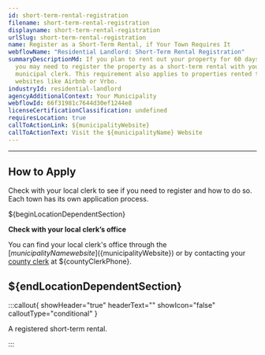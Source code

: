 ```yaml
---
id: short-term-rental-registration
filename: short-term-rental-registration
displayname: short-term-rental-registration
urlSlug: short-term-rental-registration
name: Register as a Short-Term Rental, if Your Town Requires It
webflowName: "Residential Landlord: Short-Term Rental Registration"
summaryDescriptionMd: If you plan to rent out your property for 60 days or less,
  you may need to register the property as a short-term rental with your
  municipal clerk. This requirement also applies to properties rented through
  websites like Airbnb or Vrbo.
industryId: residential-landlord
agencyAdditionalContext: Your Municipality
webflowId: 66f31981c7644d30ef1244e8
licenseCertificationClassification: undefined
requiresLocation: true
callToActionLink: ${municipalityWebsite}
callToActionText: Visit the ${municipalityName} Website
---
```


---

## How to Apply

Check with your local clerk to see if you need to register and how to do so. Each town has its own application process.

${beginLocationDependentSection}

**Check with your local clerk’s office**

You can find your local clerk's office through the [${municipalityName} website](${municipalityWebsite}) or by contacting your [county clerk](${countyClerkWebsite}) at ${countyClerkPhone}.

## ${endLocationDependentSection}

:::callout{ showHeader="true" headerText="" showIcon="false" calloutType="conditional" }

A registered short-term rental.

:::
